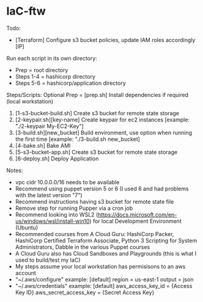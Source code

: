 # IaC-ftw

Todo:
- [Terraform] Configure s3 bucket policies, update IAM roles accordingly [IP]

Run each script in its own directory:
- Prep = root directory
- Steps 1-4 = hashicorp directory
- Steps 5-6 = hashicorp/application directory

Steps/Scripts:
Optional Prep = [prep.sh] Install dependencies if required (local workstation)
1. [1-s3-bucket-build.sh] Create s3 bucket for remote state storage
2. [2-keypair.sh][key-name] Create keypair for ec2 instances [example: "./2-keypair My-EC2-Key"]
3. [3-build.sh][new_bucket] Build environment, use option when running the first time [example: "./3-build.sh new_bucket]
4. [4-bake.sh] Bake AMI
5. [5-s3-bucket-app.sh] Create s3 bucket for remote state storage
6. [6-deploy.sh] Deploy Application

Notes:
- vpc cidr 10.0.0.0/16 needs to be available
- Recommend using puppet version 5 or 6 (I used 6 and had problems with the latest version "7")
- Recommend instructions having s3 bucket for remote state file
- Remove step for running Pupper via a cron job
- Recommend looking into WSL2 (https://docs.microsoft.com/en-us/windows/wsl/install-win10) for local Development Environment (Ubuntu)
- Recommended courses from A Cloud Guru: HashiCorp Packer, HashiCorp Certified Terraform Associate, Python 3 Scripting for System Administrators, Dabble in the various Puppet courses
- A Cloud Guru also has Cloud Sandboxes and Playgrounds (this is what I used to build/test my IaC)
- My steps assume your local workstation has permisisons to an aws account
- "~/.aws/configure" example:
    [default]
    region = us-east-1
    output = json
- "~/.aws/credentials" example:
    [default]
    aws_access_key_id = {Access Key ID}
    aws_secret_access_key = {Secret Access Key}